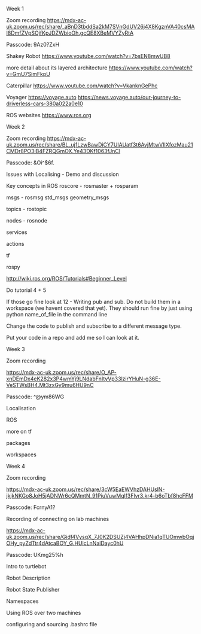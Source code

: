 Week 1

Zoom recording
https://mdx-ac-uk.zoom.us/rec/share/_aBnD3tbddSa2kM7SVnGdUV26j4X8KgznVA40csMAI8DmfZVpSOjfKpJDZWbioOh.gcQE8XBeMVYZyRtA

Passcode: 9Az0?ZxH 

Shakey Robot
https://www.youtube.com/watch?v=7bsEN8mwUB8

more detail about its layered architecture
https://www.youtube.com/watch?v=GmU7SimFkpU

Caterpillar
https://www.youtube.com/watch?v=VkanknGePhc

Voyager
https://voyage.auto
https://news.voyage.auto/our-journey-to-driverless-cars-380a022a0e10

ROS websites
https://www.ros.org



Week 2

Zoom recording
https://mdx-ac-uk.zoom.us/rec/share/BL_uj1LzwBawDiCY7UIAUatf3t6AvjMtwVlIXfozMau21CMDr8PO3iB4FZRQGmOX.Ye43DKf1063fJnCl

Passcode: &Oi\^$6f.

Issues with Localising - Demo and discussion


Key concepts in ROS
roscore    - rosmaster + rosparam

msgs       - rosmsg
std_msgs
geometry_msgs

topics     - rostopic

nodes      - rosnode

services

actions

tf

rospy

http://wiki.ros.org/ROS/Tutorials#Beginner_Level

Do tutorial 4 + 5

If those go fine look at 12 - Writing pub and sub.
Do not build them in a workspace (we havent covered that yet). They should run fine by just using python name_of_file in the command line

Change the code to publish and subscribe to a different message type.

Put your code in a repo and add me so I can look at it.

Week 3

Zoom recording

https://mdx-ac-uk.zoom.us/rec/share/O_AP-xnDEmDx4eK282x3P4wmYj9LNdabFnItyVp33lzirYHuN-g36E-VeSTWsBH4.Mt3zxGy9mu6HU9nC 

Passcode: \^@ym86WG

Localisation

ROS

more on tf

packages

workspaces

Week 4

Zoom recording

https://mdx-ac-uk.zoom.us/rec/share/3cW5EaEWVhzDAHUslN-jkjkNKGo8JoH5jADNWr6cQMmtN_91PiuVuwMqlf3Flvr3.kr4-b6oTbf8hcFFM 

Passcode: FcrnyA1?

Recording of connecting on lab machines

https://mdx-ac-uk.zoom.us/rec/share/Gidf4VysqX_7J0K2DSUZj4VAHhpDNia1qTUOmwbOqjOHy_pyZdTtr4dAtcaBOY_G.HUlcLnNalDayc0hU 

Passcode: UKmg25%h 

Intro to turtlebot

Robot Description

Robot State Publisher

Namespaces

Using ROS over two machines

configuring and sourcing .bashrc file